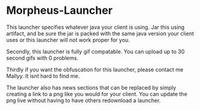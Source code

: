 # Morpheus-Launcher

This launcher specifies whatever java your client is using. Jar this using artifact, and be sure the jar is packed with the same java version your client uses or this launcher will not work proper for you. 

Secondly, this launcher is fully gif compatable. You can upload up to 30 second gifs with 0 problems. 

Thirdly if you want the obfuscation for this launcher, please contact me Mallyy. It isnt hard to find me. 

The launcher also has news sections that can be replaced by simply creating a link to a png like you would for your client. You can update the png live without having to have others redownload a launcher.
